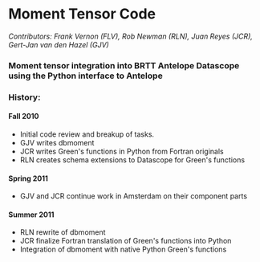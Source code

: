 # Moment Tensor Code
*Contributors: Frank Vernon (FLV), Rob Newman (RLN), Juan Reyes (JCR), Gert-Jan van den Hazel (GJV)*

### Moment tensor integration into BRTT Antelope Datascope using the Python interface to Antelope

### History:

#### Fall 2010
* Initial code review and breakup of tasks. 
* GJV writes dbmoment
* JCR writes Green's functions in Python from Fortran originals
* RLN creates schema extensions to Datascope for Green's functions

#### Spring 2011
* GJV and JCR continue work in Amsterdam on their component parts

#### Summer 2011
* RLN rewrite of dbmoment
* JCR finalize Fortran translation of Green's functions into Python
* Integration of dbmoment with native Python Green's functions
